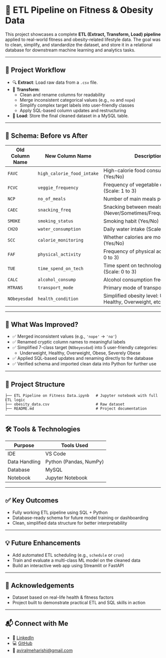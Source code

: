 # 🧠 ETL Pipeline on Fitness & Obesity Data

This project showcases a complete **ETL (Extract, Transform, Load) pipeline** applied to real-world fitness and obesity-related lifestyle data. The goal was to clean, simplify, and standardize the dataset, and store it in a relational database for downstream machine learning and analytics tasks.

---

## 🚀 Project Workflow

- 🔍 **Extract**: Load raw data from a `.csv` file.
- 🔧 **Transform**:
  - Clean and rename columns for readability
  - Merge inconsistent categorical values (e.g., `no` and `nope`)
  - Simplify complex target labels into user-friendly classes
  - Apply SQL-based column updates and restructuring
- 💾 **Load**: Store the final cleaned dataset in a MySQL table.

---

## 🔁 Schema: Before vs After

| **Old Column Name**  | **New Column Name**        | **Description**                                                   |
|----------------------|----------------------------|-------------------------------------------------------------------|
| `FAVC`               | `high_calorie_food_intake` | High-calorie food consumption (Yes/No)                            |
| `FCVC`               | `veggie_frequency`         | Frequency of vegetable consumption (Scale: 1 to 3)                |
| `NCP`                | `no_of_meals`              | Number of main meals per day                                     |
| `CAEC`               | `snacking_freq`            | Snacking between meals (Never/Sometimes/Frequently/Always)       |
| `SMOKE`              | `smoking_status`           | Smoking habit (Yes/No)                                           |
| `CH2O`               | `water_consumption`        | Daily water intake (Scale: 1 to 3)                                |
| `SCC`                | `calorie_monitoring`       | Whether calories are monitored (Yes/No)                           |
| `FAF`                | `physical_activity`        | Frequency of physical activity (Scale: 0 to 3)                    |
| `TUE`                | `time_spend_on_tech`       | Time spent on technology daily (Scale: 0 to 3)                    |
| `CALC`               | `alcohol_consump`          | Alcohol consumption frequency                                     |
| `MTRANS`             | `transport_mode`           | Primary mode of transportation                                    |
| `NObeyesdad`         | `health_condition`         | Simplified obesity level: Underweight, Healthy, Overweight, etc. |

---

## 🧠 What Was Improved?

- ✅ Merged inconsistent values (e.g., `'nope'` → `'no'`)
- ✅ Renamed cryptic column names to meaningful labels
- ✅ Simplified 7-class target (`NObeyesdad`) into 5 user-friendly categories:
  - Underweight, Healthy, Overweight, Obese, Severely Obese
- ✅ Applied SQL-based updates and renaming directly to the database
- ✅ Verified schema and imported clean data into Python for further use

---

## 📂 Project Structure

```
├── ETL Pipeline on Fitness Data.ipynb   # Jupyter notebook with full ETL logic
├── obesity_data.csv                     # Raw dataset
├── README.md                            # Project documentation
```

---

## 🛠️ Tools & Technologies

| Purpose        | Tools Used            |
|----------------|------------------------|
| IDE            | VS Code                |
| Data Handling  | Python (Pandas, NumPy) |
| Database       | MySQL                  |
| Notebook       | Jupyter Notebook       |

---

## ✅ Key Outcomes

- Fully working ETL pipeline using SQL + Python
- Database-ready schema for future model training or dashboarding
- Clean, simplified data structure for better interpretability

---

## 💡 Future Enhancements

- Add automated ETL scheduling (e.g., `schedule` or `cron`)
- Train and evaluate a multi-class ML model on the cleaned data
- Build an interactive web app using Streamlit or FastAPI

---

## 🙌 Acknowledgements

- Dataset based on real-life health & fitness factors
- Project built to demonstrate practical ETL and SQL skills in action

---

## 📬 Connect with Me

- 🔗 [LinkedIn](https://www.linkedin.com/in/aviral-meharishi-50879632b/)
- 💻 [GitHub](https://github.com/aviralmeharishi)
- 📧 aviralmeharishi@gmail.com

